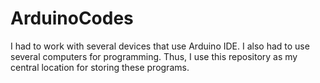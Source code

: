 # ArduinoCodes

I had to work with several devices that use Arduino IDE. I also had to use several computers for programming. Thus, I use this repository as my central location for storing these programs.